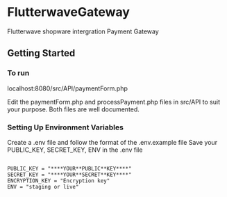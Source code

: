 # FlutterwaveGateway

Flutterwave shopware intergration
Payment Gateway


<a id="getting-started"></a>

## Getting Started
### To run

localhost:8080/src/API/paymentForm.php


Edit the paymentForm.php and processPayment.php files in src/API to suit your purpose. Both files are well documented.

### Setting Up Environment Variables

Create a .env file and follow the format of the .env.example file
Save your PUBLIC_KEY, SECRET_KEY, ENV in the .env file

```env

PUBLIC_KEY = "****YOUR**PUBLIC**KEY****"
SECRET_KEY = "****YOUR**SECRET**KEY****"
ENCRYPTION_KEY = "Encryption key"
ENV = "staging or live"

```
